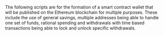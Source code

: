 The following scripts are for the formation of a smart contract wallet that will be published on the Ethereum blockchain for multiple purposes. These include the use of general savings, multiple addresses being able to handle one set of funds, rational spending and withdrawals with time based transactions being able to lock and unlock specific withdrawals.  
